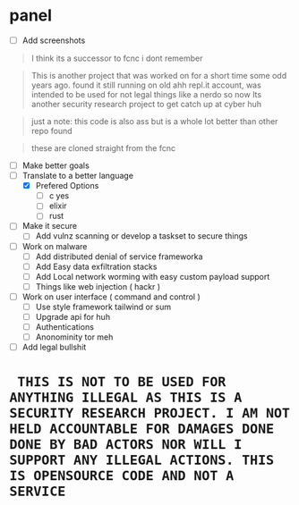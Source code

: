 # panel
- [ ] Add screenshots

> I think its a successor to fcnc i dont remember

> This is another project that was worked on for a short time some odd years ago. found it still running on old ahh repl.it account, was intended to be used for not legal things like a nerdo so now Its another security research project to get catch up at cyber huh

> just a note: this code is also ass but is a whole lot better than other repo found

> these are cloned straight from the fcnc
- [ ] Make better goals
- [ ] Translate to a better language
  - [x] Prefered Options
      - [ ] c yes
      - [ ] elixir
      - [ ] rust
- [ ] Make it secure
  - [ ] Add vulnz scanning or develop a taskset to secure things
- [ ] Work on malware
  - [ ] Add distributed denial of service frameworka
  - [ ] Add Easy data exfiltration stacks
  - [ ] Add Local network worming with easy custom payload support
  - [ ] Things like web injection ( hackr )
- [ ] Work on user interface ( command and control )
  - [ ] Use style framework tailwind or sum
  - [ ] Upgrade api for huh
  - [ ] Authentications
  - [ ] Anonominity tor meh
- [ ] Add legal bullshit

#  ``` THIS IS NOT TO BE USED FOR ANYTHING ILLEGAL AS THIS IS A SECURITY RESEARCH PROJECT. I AM NOT HELD ACCOUNTABLE FOR DAMAGES DONE DONE BY BAD ACTORS NOR WILL I SUPPORT ANY ILLEGAL ACTIONS. THIS IS OPENSOURCE CODE AND NOT A SERVICE```
